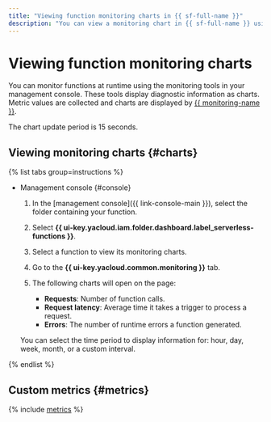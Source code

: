 ```yaml
---
title: "Viewing function monitoring charts in {{ sf-full-name }}"
description: "You can view a monitoring chart in {{ sf-full-name }} using the management console. To do this, select {{ sf-name }} and click the function to view monitoring charts for."
---
```


# Viewing function monitoring charts

 You can monitor functions at runtime using the monitoring tools in your management console. These tools display diagnostic information as charts. Metric values are collected and charts are displayed by [{{ monitoring-name }}](../../../monitoring/). 

The chart update period is 15 seconds.

## Viewing monitoring charts {#charts}

{% list tabs group=instructions %}

- Management console {#console}

   1. In the [management console]({{ link-console-main }}), select the folder containing your function.

   1. Select **{{ ui-key.yacloud.iam.folder.dashboard.label_serverless-functions }}**.

   1. Select a function to view its monitoring charts.

   1. Go to the **{{ ui-key.yacloud.common.monitoring }}** tab.

   1. The following charts will open on the page:

      * **Requests**: Number of function calls.
      * **Request latency**: Average time it takes a trigger to process a request.
      * **Errors**: The number of runtime errors a function generated.

   You can select the time period to display information for: hour, day, week, month, or a custom interval.

{% endlist %}

## Custom metrics {#metrics}

{% include [metrics](../../../_includes/functions/metrics.md) %}
